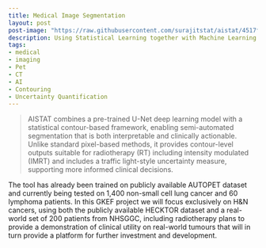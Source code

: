 ```yaml
---
title: Medical Image Segmentation
layout: post
post-image: "https://raw.githubusercontent.com/surajitstat/aistat/4517f8d2b0a1bf5ca816d9d463d6981996607031/assets/images/medical_imaging.jpg"
description: Using Statistical Learning together with Machine Learning and AI to develop a framework for contouring medical images
tags:
- medical
- imaging
- Pet
- CT
- AI
- Contouring
- Uncertainty Quantification
---
```



> AISTAT combines a pre-trained U-Net deep learning model with a statistical contour-based framework, enabling semi-automated segmentation that is both interpretable and clinically actionable. Unlike standard pixel-based methods, it provides contour-level outputs suitable for radiotherapy (RT) including intensity modulated (IMRT) and includes a traffic light-style uncertainty measure, supporting more informed clinical decisions.

The tool has already been trained on publicly available AUTOPET dataset and currently being tested on 1,400 non-small cell lung cancer and 60 lymphoma patients. In this GKEF project we will focus exclusively on H&N cancers, using both the publicly available HECKTOR dataset and a real-world set of 200 patients from NHSGGC, including radiotherapy plans to provide a demonstration of clinical utility on real-world tumours that will in turn provide a platform for further investment and development.

